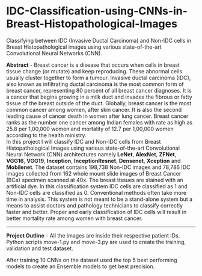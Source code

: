 # IDC-Classification-using-CNNs-in-Breast-Histopathological-Images
Classifying between IDC (Invasive Ductal Carcinoma) and Non-IDC cells in Breast Histopathological images using various state-of-the-art Convolutional Neural Networks (CNN).

<b>Abstract</b> - Breast cancer is a disease that occurs when cells in breast tissue change (or mutate) and keep reproducing. These abnormal cells usually cluster together to form a tumour. Invasive ductal carcinoma (IDC), also known as infiltrating ductal carcinoma is the most common form of breast cancer, representing 80 percent of all breast cancer diagnoses. It is a cancer that begins growing in a milk duct and invades the fibrous or fatty tissue of the breast outside of the duct.
Globally, breast cancer is the most common cancer among women, after skin cancer. It is also the second leading cause of cancer death in women after lung cancer. Breast cancer ranks as the number one cancer among Indian females with rate as high as 25.8 per 1,00,000 women and mortality of 12.7 per 1,00,000 women according to the health ministry.</br>
In this project I will classify IDC and Non-IDC cells from Breast Histopathological Images using various state-of-the-art Convolutional Neural Network (CNN) architectures namely <b>LeNet</b>, <b>AlexNet</b>, <b>ZFNet</b>, <b>VGG16</b>, <b>VGG19</b>, <b>Inception</b>, <b>InceptionResnet</b>, <b>Densenet</b>, <b>Xception</b> and <b>Mobilenet</b>. The dataset contains 198,738 Non-IDC images and 78,786 IDC images collected from 162 whole mount slide images of Breast Cancer (BCa) specimen scanned at 40x. The breast tissues are stained with an artificial dye. In this classification system IDC cells are classified as 1 and Non-IDC cells are classified as 0. Conventional methods often take more time in analysis. This system is not meant to be a stand-alone system but a means to assist doctors and pathology technicians to classify correctly faster and better. Proper and early classification of IDC cells will result in better mortality rate among women with breast cancer.

<hr/>

<b>Project Outline</b> - All the images are inside their respective patient IDs. Python scripts move-1.py and move-3.py are used to create the training, validation and test dataset. <br/>

After training 10 CNNs on the dataset used the top 5 best performing models to create an Ensemble models to get best precision.
